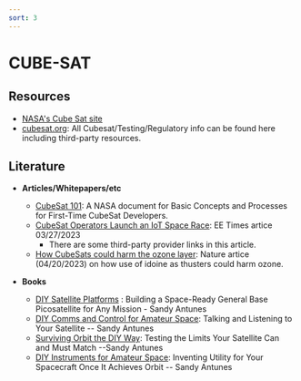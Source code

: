 ```yaml
---
sort: 3
---
```


# CUBE-SAT

## Resources
- [NASA's Cube Sat site](https://www.nasa.gov/mission_pages/cubesats/index.html)
- [cubesat.org](https://cubesat.org): All Cubesat/Testing/Regulatory info can be found here including third-party resources.

## Literature
- **Articles/Whitepapers/etc**
  - [CubeSat 101](https://www.nasa.gov/sites/default/files/atoms/files/nasa_csli_cubesat_101_508.pdf): A NASA document for Basic Concepts and Processes for
First-Time CubeSat Developers.
  - [CubeSat Operators Launch an IoT Space Race](https://spectrum.ieee.org/cubesat): EE Times artice 03/27/2023
    - There are some third-party provider links in this article.
  - [How CubeSats could harm the ozone layer](https://www.nature.com/articles/d41586-023-01281-w): Nature artice (04/20/2023) on how use of idoine as thusters could harm ozone.

- **Books**
  - [DIY Satellite Platforms](https://www.amazon.com/DIY-Satellite-Platforms-Space-Ready-Picosatellite-ebook/dp/B00DBIEYA0/ref=sr_1_1?crid=19R7W0JJ9NQYL&keywords=diy+satellite&qid=1682057446&s=books&sprefix=diy+sateliite%2Cstripbooks-intl-ship%2C815&sr=1-1) : Building a Space-Ready General Base Picosatellite for Any Mission - Sandy Antunes
  - [DIY Comms and Control for Amateur Space](https://www.amazon.com/DIY-Comms-Control-Amateur-Space-ebook/dp/B00YI2O0X4/ref=sr_1_2?crid=19R7W0JJ9NQYL&keywords=diy+satellite&qid=1682057563&s=books&sprefix=diy+sateliite%2Cstripbooks-intl-ship%2C815&sr=1-2): Talking and Listening to Your Satellite -- Sandy Antunes
  - [Surviving Orbit the DIY Way](https://www.amazon.com/Surviving-Orbit-DIY-Way-Satellite/dp/1449310621/ref=sr_1_4?crid=19R7W0JJ9NQYL&keywords=diy+satellite&qid=1682057563&s=books&sprefix=diy+sateliite%2Cstripbooks-intl-ship%2C815&sr=1-4): Testing the Limits Your Satellite Can and Must Match --Sandy Antunes
  - [DIY Instruments for Amateur Space](https://www.amazon.com/DIY-Instruments-Amateur-Space-Spacecraft/dp/1449310648/ref=sr_1_7?crid=19R7W0JJ9NQYL&keywords=diy+satellite&qid=1682057563&s=books&sprefix=diy+sateliite%2Cstripbooks-intl-ship%2C815&sr=1-7): Inventing Utility for Your Spacecraft Once It Achieves Orbit -- Sandy Antunes


